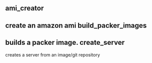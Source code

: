 ami_creator
------------
create an amazon ami
build_packer_images
----------------
builds a packer image.
create_server
---------
creates a server from an image/git repository
